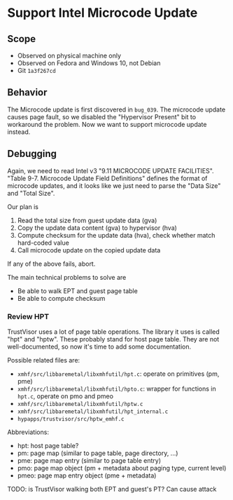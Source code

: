 # Support Intel Microcode Update

## Scope
* Observed on physical machine only
* Observed on Fedora and Windows 10, not Debian
* Git `1a3f267cd`

## Behavior
The Microcode update is first discovered in `bug_039`. The microcode update
causes page fault, so we disabled the "Hypervisor Present" bit to workaround
the problem. Now we want to support microcode update instead.

## Debugging

Again, we need to read Intel v3 "9.11 MICROCODE UPDATE FACILITIES".
"Table 9-7. Microcode Update Field Definitions" defines the format of microcode
updates, and it looks like we just need to parse the "Data Size" and "Total
Size".

Our plan is
1. Read the total size from guest update data (gva)
2. Copy the update data content (gva) to hypervisor (hva)
3. Compute checksum for the update data (hva), check whether match hard-coded
   value
4. Call microcode update on the copied update data

If any of the above fails, abort.

The main technical problems to solve are
* Be able to walk EPT and guest page table
* Be able to compute checksum

### Review HPT

TrustVisor uses a lot of page table operations. The library it uses is called
"hpt" and "hptw". These probably stand for host page table. They are not
well-documented, so now it's time to add some documentation.

Possible related files are:
* `xmhf/src/libbaremetal/libxmhfutil/hpt.c`:
  operate on primitives (pm, pme)
* `xmhf/src/libbaremetal/libxmhfutil/hpto.c`:
  wrapper for functions in `hpt.c`, operate on pmo and pmeo
* `xmhf/src/libbaremetal/libxmhfutil/hptw.c`
* `xmhf/src/libbaremetal/libxmhfutil/hpt_internal.c`
* `hypapps/trustvisor/src/hptw_emhf.c`

Abbreviations:
* hpt: host page table?
* pm: page map (similar to page table, page directory, ...)
* pme: page map entry (similar to page table entry)
* pmo: page map object (pm + metadata about paging type, current level)
* pmeo: page map entry object (pme + metadata)

TODO: is TrustVisor walking both EPT and guest's PT? Can cause attack

